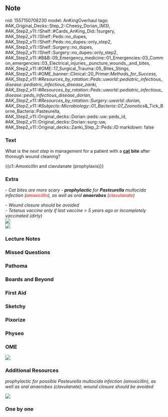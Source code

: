 ## Note
nid: 1557150708230
model: AnKingOverhaul
tags: #AK_Original_Decks::Step_2::Cheesy_Dorian_(M3), #AK_Step2_v11::!Shelf::#Cards_AnKing_Did::1surgery, #AK_Step2_v11::!Shelf::Peds::no_dupes, #AK_Step2_v11::!Shelf::Peds::no_dupes::only_step2, #AK_Step2_v11::!Shelf::Surgery::no_dupes, #AK_Step2_v11::!Shelf::Surgery::no_dupes::only_step2, #AK_Step2_v11::#B&B::09_Emergency_medicine::01_Emergencies::03_Common_emergencies::03_Electrical_injuries,_puncture_wounds,_and_bites, #AK_Step2_v11::#OME::17_Surgical_Trauma::05_Bites_Stings, #AK_Step2_v11::#OME_banner::Clinical::20_Primer:_Methods_for_Success, #AK_Step2_v11::#Resources_by_rotation::Peds::uworld::pediatric_infectious_disease::pediatric_infectious_disease_zanki, #AK_Step2_v11::#Resources_by_rotation::Peds::uworld::pediatric_infectious_disease::peds_infectious_disease_dorian, #AK_Step2_v11::#Resources_by_rotation::Surgery::uworld::dorian, #AK_Step2_v11::#Subjects::Microbiology::01_Bacteria::07_Zoonotics_&_Tick_Borne_Bacteria::Pasteurella, #AK_Step2_v11::Original_decks::Dorian::peds::uw::peds_id, #AK_Step2_v11::Original_decks::Dorian::surg::uw, #AK_Step2_v11::Original_decks::Zanki_Step_2::Peds::ID
markdown: false

### Text
What is the <i>next step</i> in management for a patient with a
<b><u>cat</u></b> <b>bite</b> after thorough wound cleaning?
<div>
  {{c1::Amoxicillin and clavulanate (prophylaxis)}}
</div>

### Extra
<i>- Cat bites are more scary - <b>prophylactic</b> for
<b>Pasteurella</b> multocida infection (<font color="#FF0000"
style="">amoxicillin</font>), as well as oral <b>anaerobes</b>
(<font color="#FF0000" style="">clavulanate</font>)</i>
<div>
  <i>- Wound closure should be avoided</i>
  <div>
    <i>- Tetanus vaccine only if last vaccine > 5 years ago or
    incompletely vaccinated (dirty)</i>
  </div>
  <div>
    <div>
      <i><img src="cat.png"></i>
    </div>
  </div>
</div>
<div>
  <i><img src="paste-3654866845040643.jpg"></i>
</div>

### Lecture Notes


### Missed Questions


### Pathoma


### Boards and Beyond


### First Aid


### Sketchy


### Pixorize


### Physeo


### OME
<div class="ome-widget">
  <a href="https://onlinemeded.org/spa/surgery?ref=anki"><img src=
  "_OME_AnkiFlashcards_Topic_3.png"></a>
</div>

### Additional Resources
<i>prophylactic for possible Pasteurella multocida infection
(amoxicillin), as well as oral anaerobes (clavulanate); wound
closure should be avoided</i>
<div>
  <i><img src="cat.png" style="" class=""></i>
</div>

### One by one

